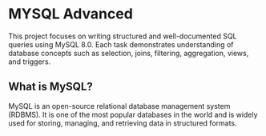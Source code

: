 # MYSQL Advanced
This project focuses on writing structured and well-documented SQL queries using MySQL 8.0. Each task demonstrates understanding of database concepts such as selection, joins, filtering, aggregation, views, and triggers.

## What is MySQL?
MySQL is an open-source relational database management system (RDBMS). It is one of the most popular databases in the world and is widely used for storing, managing, and retrieving data in structured formats.
